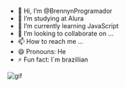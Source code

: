 - 👋 Hi, I’m @BrennynProgramador
- 👀 I’m studying at Alura
- 🌱 I’m currently learning JavaScript
- 💞️ I’m looking to collaborate on ...
- 📫 How to reach me ...
- 😄 Pronouns: He
- ⚡ Fun fact: I`m brazillian

![gif](https://github.com/user-attachments/assets/143080b3-8db4-4a7c-bb78-9658550cae06)

<!---
BrennynProgramador/BrennynProgramador is a ✨ special ✨ repository because its `README.md` (this file) appears on your GitHub profile.
You can click the Preview link to take a look at your changes.
--->
